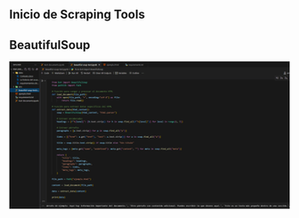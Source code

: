 ## Inicio de Scraping Tools


## BeautifulSoup

![Alt BeautifulSoup](data/screenshots/BeautifulSoup.png)